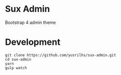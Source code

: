 # Sux Admin
Bootstrap 4 admin theme

# Development
```
git clone https://github.com/yusrilhs/sux-admin.git
cd sux-admin
yarn
gulp watch
```
